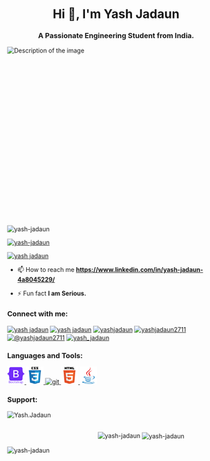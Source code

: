 <h1 align="center">Hi 👋, I'm Yash Jadaun</h1>
<h3 align="center">A Passionate Engineering Student from India.</h3>
 
<img src="https://ci6.googleusercontent.com/proxy/6yONIoTPFRxmcUzOEqGb9rYBV6ot9p2T-PEXVCf8vS8efQLz1Q0yo4Sa6U0lrDqnZIcEDq445nqEDoRcH9cyZobRVuLb3o8oyyjpFXZX1jC-Y1aa-YGJ3kxAAgGaX-S0gw4Tt_8xte_q=s0-d-e1-ft#https://www.lambdatest.com/blog/wp-content/uploads/2021/02/ezgif.com-gif-maker-1-1.gif" 
         alt="Description of the image" 
         width="700" 
         height="400" 
         style="display: block; margin-left: auto; margin-right: auto;">


<p align="left"> <img src="https://komarev.com/ghpvc/?username=yash-jadaun&label=Profile%20views&color=0e75b6&style=flat" alt="yash-jadaun" /> </p>

<p align="left"> <a href="https://github.com/ryo-ma/github-profile-trophy"><img src="https://github-profile-trophy.vercel.app/?username=yash-jadaun" alt="yash-jadaun" /></a> </p>

<p align="left"> <a href="https://twitter.com/yash jadaun" target="blank"><img src="https://img.shields.io/twitter/follow/yash jadaun?logo=twitter&style=for-the-badge" alt="yash jadaun" /></a> </p>

- 📫 How to reach me **https://www.linkedin.com/in/yash-jadaun-4a8045229/**

- ⚡ Fun fact **I am Serious.**

<h3 align="left">Connect with me:</h3>
<p align="left">
<a href="https://twitter.com/yash jadaun" target="blank"><img align="center" src="https://raw.githubusercontent.com/rahuldkjain/github-profile-readme-generator/master/src/images/icons/Social/twitter.svg" alt="yash jadaun" height="30" width="40" /></a>
<a href="https://linkedin.com/in/yash jadaun" target="blank"><img align="center" src="https://raw.githubusercontent.com/rahuldkjain/github-profile-readme-generator/master/src/images/icons/Social/linked-in-alt.svg" alt="yash jadaun" height="30" width="40" /></a>
<a href="https://www.codechef.com/users/yashjadaun" target="blank"><img align="center" src="https://cdn.jsdelivr.net/npm/simple-icons@3.1.0/icons/codechef.svg" alt="yashjadaun" height="30" width="40" /></a>
<a href="https://www.leetcode.com/yashjadaun2711" target="blank"><img align="center" src="https://raw.githubusercontent.com/rahuldkjain/github-profile-readme-generator/master/src/images/icons/Social/leet-code.svg" alt="yashjadaun2711" height="30" width="40" /></a>
<a href="https://www.hackerearth.com/@yashjadaun2711" target="blank"><img align="center" src="https://raw.githubusercontent.com/rahuldkjain/github-profile-readme-generator/master/src/images/icons/Social/hackerearth.svg" alt="@yashjadaun2711" height="30" width="40" /></a>
<a href="https://discord.gg/yash_jadaun" target="blank"><img align="center" src="https://raw.githubusercontent.com/rahuldkjain/github-profile-readme-generator/master/src/images/icons/Social/discord.svg" alt="yash_jadaun" height="30" width="40" /></a>
</p>

<h3 align="left">Languages and Tools:</h3>
<p align="left"> <a href="https://getbootstrap.com" target="_blank" rel="noreferrer"> <img src="https://raw.githubusercontent.com/devicons/devicon/master/icons/bootstrap/bootstrap-plain-wordmark.svg" alt="bootstrap" width="40" height="40"/> </a> <a href="https://www.w3schools.com/css/" target="_blank" rel="noreferrer"> <img src="https://raw.githubusercontent.com/devicons/devicon/master/icons/css3/css3-original-wordmark.svg" alt="css3" width="40" height="40"/> </a> <a href="https://git-scm.com/" target="_blank" rel="noreferrer"> <img src="https://www.vectorlogo.zone/logos/git-scm/git-scm-icon.svg" alt="git" width="40" height="40"/> </a> <a href="https://www.w3.org/html/" target="_blank" rel="noreferrer"> <img src="https://raw.githubusercontent.com/devicons/devicon/master/icons/html5/html5-original-wordmark.svg" alt="html5" width="40" height="40"/> </a> <a href="https://www.java.com" target="_blank" rel="noreferrer"> <img src="https://raw.githubusercontent.com/devicons/devicon/master/icons/java/java-original.svg" alt="java" width="40" height="40"/> </a> </p>

<h3 align="left">Support:</h3>
<p><a href="https://www.buymeacoffee.com/Yash.Jadaun"> <img align="left" src="https://cdn.buymeacoffee.com/buttons/v2/default-yellow.png" height="50" width="210" alt="Yash.Jadaun" /></a></p><br><br>

<p><img align="left" src="https://github-readme-stats.vercel.app/api/top-langs?username=yash-jadaun&show_icons=true&locale=en&layout=compact" alt="yash-jadaun" /></p>

<p>&nbsp;<img align="center" src="https://github-readme-stats.vercel.app/api?username=yash-jadaun&show_icons=true&locale=en" alt="yash-jadaun" /></p>

<p><img align="center" src="https://github-readme-streak-stats.herokuapp.com/?user=yash-jadaun&" alt="yash-jadaun" /></p>
